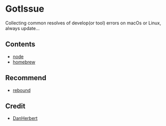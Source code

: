 # GotIssue

Collecting common resolves of develop(or tool) errors on macOs or Linux, always update...


## Contents

- [node](https://github.com/i0Ek3/GotIssue/blob/master/node.md)
- [homebrew](https://github.com/i0Ek3/GotIssue/blob/master/homebrew.md)



## Recommend

- [rebound]()


## Credit

- [DanHerbert](DanHerbert)





